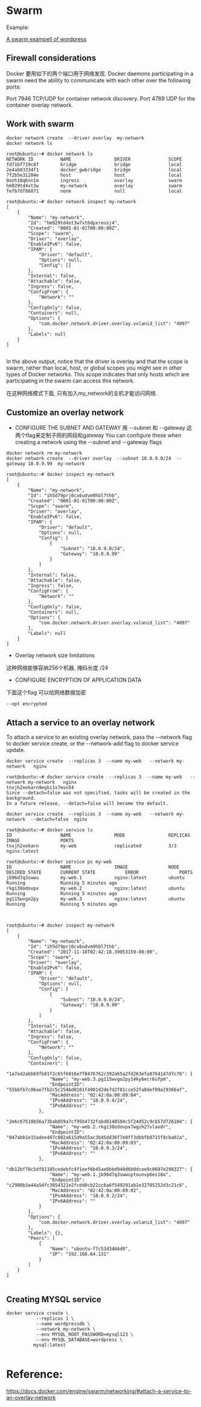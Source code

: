 Swarm
==

Example:

[A swarm exampell of wordpress](trail.md)


Firewall considerations
--
Docker 要用如下的两个端口用于网络发现.
Docker daemons participating in a swarm need the ability to communicate with each other over the following ports:

Port 7946 TCP/UDP for container network discovery.
Port 4789 UDP for the container overlay network.

Work with swarm
--

```
docker network create  --driver overlay  my-network
docker network ls

root@ubuntu:~# docker network ls
NETWORK ID          NAME                DRIVER              SCOPE
fd71bf719c8f        bridge              bridge              local
2e4ab83334f1        docker_gwbridge     bridge              local
7f2b5e31204e        host                host                local
0onh18q6nn1m        ingress             overlay             swarm
hm929td4xt3w        my-network          overlay             swarm
fefb7df86071        none                null                local

root@ubuntu:~# docker network inspect my-network
[
    {
        "Name": "my-network",
        "Id": "hm929td4xt3w7xt6dpxreusj4",
        "Created": "0001-01-01T00:00:00Z",
        "Scope": "swarm",
        "Driver": "overlay",
        "EnableIPv6": false,
        "IPAM": {
            "Driver": "default",
            "Options": null,
            "Config": []
        },
        "Internal": false,
        "Attachable": false,
        "Ingress": false,
        "ConfigFrom": {
            "Network": ""
        },
        "ConfigOnly": false,
        "Containers": null,
        "Options": {
            "com.docker.network.driver.overlay.vxlanid_list": "4097"
        },
        "Labels": null
    }
]


```
In the above output, notice that the driver is overlay and that the scope is swarm, rather than local, host, or global scopes you might see in other types of Docker networks. This scope indicates that only hosts which are participating in the swarm can access this network.

在这种网络模式下面, 只有加入my_network的主机才能访问网络.

Customize an overlay network
--

- CONFIGURE THE SUBNET AND GATEWAY
用 --subnet 和 --gateway 这两个flag来定制子网的网段和gateway
You can configure these when creating a network using the --subnet and --gateway flags

```
docker network rm my-network
docker network create  --driver overlay  --subnet 10.0.9.0/24  --gateway 10.0.9.99  my-network

root@ubuntu:~# docker inspect my-network
[
    {
        "Name": "my-network",
        "Id": "ih5d79prj0cx6udvm9hbl7thb",
        "Created": "0001-01-01T00:00:00Z",
        "Scope": "swarm",
        "Driver": "overlay",
        "EnableIPv6": false,
        "IPAM": {
            "Driver": "default",
            "Options": null,
            "Config": [
                {
                    "Subnet": "10.0.9.0/24",
                    "Gateway": "10.0.9.99"
                }
            ]
        },
        "Internal": false,
        "Attachable": false,
        "Ingress": false,
        "ConfigFrom": {
            "Network": ""
        },
        "ConfigOnly": false,
        "Containers": null,
        "Options": {
            "com.docker.network.driver.overlay.vxlanid_list": "4097"
        },
        "Labels": null
    }
]

```

 - Overlay network size limitations  
 
 这种网络能够容纳256个机器,  掩码长度 /24
 
- CONFIGURE ENCRYPTION OF APPLICATION DATA

下面这个flag 可以给网络数据加密

```
--opt encrypted

```

Attach a service to an overlay network
--

To attach a service to an existing overlay network, pass the --network flag to docker service create, or the --network-add flag to docker service update.

```
docker service create  --replicas 3  --name my-web   --network my-network   nginx

root@ubuntu:~# docker service create  --replicas 3  --name my-web   --network my-network   nginx
tnxjh2xekarn9egki1x7msn54
Since --detach=false was not specified, tasks will be created in the background.
In a future release, --detach=false will become the default.

docker service create  --replicas 3  --name my-web   --network my-network  --detach=false  nginx

root@ubuntu:~# docker service ls
ID                  NAME                MODE                REPLICAS            IMAGE               PORTS
tnxjh2xekarn        my-web              replicated          3/3                 nginx:latest

root@ubuntu:~# docker service ps my-web
ID                  NAME                IMAGE               NODE                DESIRED STATE       CURRENT STATE           ERROR               PORTS
jb96d7q3swwu        my-web.1            nginx:latest        ubuntu              Running             Running 5 minutes ago
rkgi30odovpx        my-web.2            nginx:latest        ubuntu              Running             Running 5 minutes ago
pg115wvgo2py        my-web.3            nginx:latest        ubuntu              Running             Running 5 minutes ago



root@ubuntu:~# docker inspect my-network
[
    {
        "Name": "my-network",
        "Id": "ih5d79prj0cx6udvm9hbl7thb",
        "Created": "2017-11-18T02:42:18.39053159-08:00",
        "Scope": "swarm",
        "Driver": "overlay",
        "EnableIPv6": false,
        "IPAM": {
            "Driver": "default",
            "Options": null,
            "Config": [
                {
                    "Subnet": "10.0.9.0/24",
                    "Gateway": "10.0.9.99"
                }
            ]
        },
        "Internal": false,
        "Attachable": false,
        "Ingress": false,
        "ConfigFrom": {
            "Network": ""
        },
        "ConfigOnly": false,
        "Containers": {
            "1a7ed2abb69fb81f2c65f6016e7f8476762c392a65a2fd263efa8764147d7c76": {
                "Name": "my-web.3.pg115wvgo2py14ky6ecr6ufpm",
                "EndpointID": "55bbfb7c06ae7fb2c5c254bd0101f4901d2de7d2f81cce52fa8def09a19366af",
                "MacAddress": "02:42:0a:00:09:04",
                "IPv4Address": "10.0.9.4/24",
                "IPv6Address": ""
            },
            "2e6c67518b56a73bab059a7cf95b4732fabd8148584c5f24d52c9cb57d726104": {
                "Name": "my-web.2.rkgi30odovpx7wgzh27vlaxdr",
                "EndpointID": "047abb1e15adee487c802a615d9a55ac3b45dd36f7e0ff3dbbfb8715f8cba02a",
                "MacAddress": "02:42:0a:00:09:03",
                "IPv4Address": "10.0.9.3/24",
                "IPv6Address": ""
            },
            "db12bf78c5df81185cedebfc4f1eef6b45ae0bbd940d6b0dcee9c0697e298327": {
                "Name": "my-web.1.jb96d7q3swwuytounvp6es18o",
                "EndpointID": "c2900b3a44a54fc3654321e2fcdd0cb22cc6a6f549291ab1e32785252d3c21c6",
                "MacAddress": "02:42:0a:00:09:02",
                "IPv4Address": "10.0.9.2/24",
                "IPv6Address": ""
            }
        },
        "Options": {
            "com.docker.network.driver.overlay.vxlanid_list": "4097"
        },
        "Labels": {},
        "Peers": [
            {
                "Name": "ubuntu-f7c53d3466d9",
                "IP": "192.168.64.131"
            }
        ]
    }
]


```


Creating MYSQL service
--

```
docker service create \
           --replicas 1 \
           --name wordpressdb \
           --network my-network \
           --env MYSQL_ROOT_PASSWORD=mysql123 \
           --env MYSQL_DATABASE=wordpress \
          mysql:latest
		  
```

Reference:
==

https://docs.docker.com/engine/swarm/networking/#attach-a-service-to-an-overlay-network